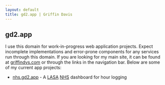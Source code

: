 ```yaml
---
layout: default
title: gd2.app | Griffin Davis
---
```


## gd2.app

I use this domain for work-in-progress web application projects. Expect incomplete implementations and error-prone components for any services run through this domain. If you are looking for my main site, it can be found at [griffindvs.com](https://griffindvs.com) or through the links in the navigation bar. Below are some of my current app projects:

- [nhs.gd2.app](https://nhs.gd2.app) - A [LASA](https://lasa2019.com) [NHS](https://lasanhs.weebly.com) dashboard for hour logging

